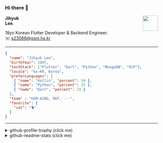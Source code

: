 ### Hi there 👋
<img src="https://github.githubassets.com/images/mona-loading-default.gif" width="50px" align="right">
</a>

**Jihyuk\
Lee.**

18yo Korean Flutter Developer & Backend Engineer.\
✉️ <s23066@gsm.hs.kr>

---

```json
{
  "name": "Jihyuk Lee",
  "birthYear": 2007,
  "techStack": ["Flutter", "Dart", "Python", "MongoDB", "OCP"],
  "locale": "ko-KR, Korea",
  "preferLanguages": [
    { "name": "Kotlin", "percent": 50 },
    { "name": "Python", "percent": 25 },
    { "name": "Dart", "percent": 25 }
  ],
  "team" : "GSM-AING, DEF, ···",
  "favorite": {
    "cat": "🐈"
  }
}
```
---
<details>
  <summary>github-profile-trophy (click me)</summary>
  
![](https://github-profile-trophy.vercel.app/?username=withJihyuk&row=1&column=8&theme=nord)
  
</details>
<details>
  <summary>github-readme-stats (click me)</summary>
  
<!--START_SECTION:waka-->
![Code Time](http://img.shields.io/badge/Code%20Time-570%20hrs%2042%20mins-blue)

![Lines of code](https://img.shields.io/badge/%EC%A0%80%EB%8A%94%20%EC%97%AC%ED%83%9C%EA%B9%8C%EC%A7%80%20-459.4%20thousand%20%EC%A4%84%EC%9D%98%20%EC%BD%94%EB%93%9C%EB%A5%BC%20%EC%9E%91%EC%84%B1%ED%96%88%EC%96%B4%EC%9A%94.-blue)

**저는 아침형 인간이에요. 🐤** 

```text
🌞 아침                     307 commits         ████░░░░░░░░░░░░░░░░░░░░░   15.66 % 
🌆 낮　                     704 commits         █████████░░░░░░░░░░░░░░░░   35.92 % 
🌃 저녁                     709 commits         █████████░░░░░░░░░░░░░░░░   36.17 % 
🌙 밤　                     240 commits         ███░░░░░░░░░░░░░░░░░░░░░░   12.24 % 
```


📊 **저는 이번주를 이렇게 시간을 보냈어요.** 

```text
🕑︎ Timezone: Asia/Seoul

💬 프로그래밍 언어들: 
Kotlin                   4 hrs 2 mins        █████████░░░░░░░░░░░░░░░░   36.84 % 
Dart                     2 hrs 22 mins       █████░░░░░░░░░░░░░░░░░░░░   21.68 % 
Java                     1 hr 41 mins        ████░░░░░░░░░░░░░░░░░░░░░   15.38 % 
Groovy                   51 mins             ██░░░░░░░░░░░░░░░░░░░░░░░   07.83 % 
Gradle                   39 mins             ██░░░░░░░░░░░░░░░░░░░░░░░   06.06 % 

🔥 에디터들: 
Android Studio           10 hrs 53 mins      █████████████████████████   99.09 % 
VS Code                  5 mins              ░░░░░░░░░░░░░░░░░░░░░░░░░   00.91 % 

💻 운영 체제들: 
Mac                      10 hrs 59 mins      █████████████████████████   100.00 % 
```


 Last Updated on 24/11/2024 18:46:27 UTC
<!--END_SECTION:waka-->

</details>

</div>

